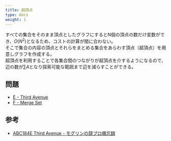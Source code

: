 ```yaml
---
title: 超頂点
type: docs
weight: 1
---
```


すべての集合をそのまま頂点としたグラフにするとN個の頂点の数だけ変数ができ、$O(N^2)$となるため、コストの計算が間に合わない。  
そこで集合の内容の頂点とそれらをまとめる集合をあらわす頂点（超頂点）を用意しグラフを作成する。  
超頂点を利用することで各集合間のつながりが超頂点を介するようになるので、辺の数が$\sum A$となり探索可能な範囲まで辺を減らすことができる。  

## 問題

- [E - Third Avenue](https://atcoder.jp/contests/abc184/tasks/abc184_e)
- [F - Merge Set](https://atcoder.jp/contests/abc302/tasks/abc302_f)

## 参考

- [ABC184E Third Avenue - モグリンの競プロ備忘録](https://mogurin1000000007.hatenablog.com/entry/2020/11/27/033023)
